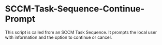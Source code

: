 # SCCM-Task-Sequence-Continue-Prompt
This script is called from an SCCM Task Sequence. It prompts the local  user with information and the option to continue or cancel.

